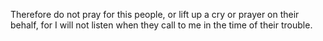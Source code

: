 Therefore do not pray for this people, or lift up a cry or prayer on their behalf, for I will not listen when they call to me in the time of their trouble.
